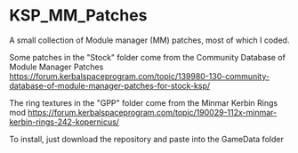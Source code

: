 # KSP_MM_Patches
A small collection of Module manager (MM) patches, most of which I coded. 

Some patches in the "Stock" folder come from the Community Database of Module Manager Patches
https://forum.kerbalspaceprogram.com/topic/139980-130-community-database-of-module-manager-patches-for-stock-ksp/

The ring textures in the "GPP" folder come from the Minmar Kerbin Rings mod
https://forum.kerbalspaceprogram.com/topic/190029-112x-minmar-kerbin-rings-242-kopernicus/

To install, just download the repository and paste into the GameData folder
